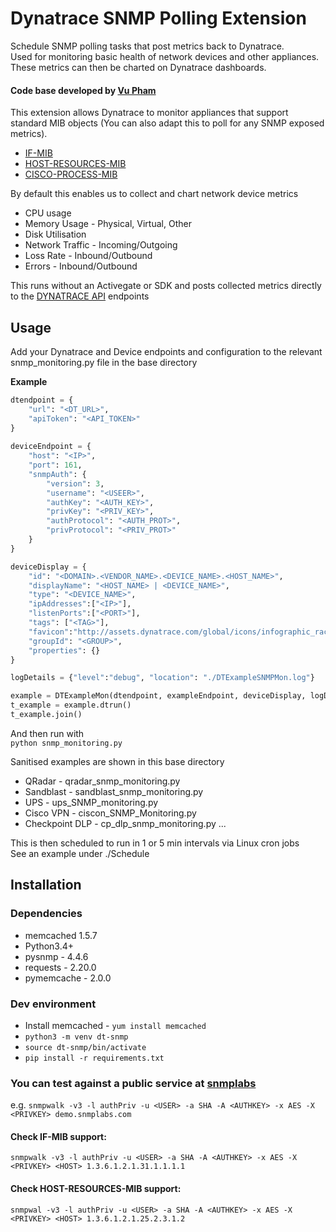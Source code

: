 # Dynatrace SNMP Polling Extension
Schedule SNMP polling tasks that post metrics back to Dynatrace.<br>
Used for monitoring basic health of network devices and other appliances.<br>
These metrics can then be charted on Dynatrace dashboards.<br>

#### Code base developed by [Vu Pham](https://github.com/beantoast)

This extension allows Dynatrace to monitor appliances that support standard MIB objects (You can also adapt this to poll for any SNMP exposed metrics).
* [IF-MIB](http://www.net-snmp.org/docs/mibs/interfaces.html)
* [HOST-RESOURCES-MIB](http://www.net-snmp.org/docs/mibs/host.html)
* [CISCO-PROCESS-MIB](http://www.circitor.fr/Mibs/Html/C/CISCO-PROCESS-MIB.php)

By default this enables us to collect and chart network device metrics
* CPU usage
* Memory Usage - Physical, Virtual, Other
* Disk Utilisation
* Network Traffic - Incoming/Outgoing
* Loss Rate - Inbound/Outbound
* Errors - Inbound/Outbound

This runs without an Activegate or SDK and posts collected metrics directly to the [DYNATRACE API](https://www.dynatrace.com/support/help/dynatrace-api/) endpoints <br>

## Usage
Add your Dynatrace and Device endpoints and configuration to the relevant snmp_monitoring.py file in the base directory<br>

**Example**
```python
dtendpoint = {
	"url": "<DT_URL>",
	"apiToken": "<API_TOKEN>"
}
	
deviceEndpoint = {
	"host": "<IP>",
	"port": 161,
	"snmpAuth": {
		"version": 3,
		"username": "<USEER>",
		"authKey": "<AUTH_KEY>",
		"privKey": "<PRIV_KEY>",
		"authProtocol": "<AUTH_PROT>",
		"privProtocol": "<PRIV_PROT>"
	}
}

deviceDisplay = {
	"id": "<DOMAIN>.<VENDOR_NAME>.<DEVICE_NAME>.<HOST_NAME>", 
	"displayName": "<HOST_NAME> | <DEVICE_NAME>", 
	"type": "<DEVICE_NAME>",
	"ipAddresses":["<IP>"], 
	"listenPorts":["<PORT>"], 
	"tags": ["<TAG>"],
	"favicon":"http://assets.dynatrace.com/global/icons/infographic_rack.png",
	"groupId": "<GROUP>",
	"properties": {}
}

logDetails = {"level":"debug", "location": "./DTExampleSNMPMon.log"}

example = DTExampleMon(dtendpoint, exampleEndpoint, deviceDisplay, logDetails=logDetails, getLatency=True, mib={"use": False})
t_example = example.dtrun()
t_example.join()
```

And then run with<br>
`python snmp_monitoring.py`

Sanitised examples are shown in this base directory
* QRadar - qradar_snmp_monitoring.py
* Sandblast - sandblast_snmp_monitoring.py
* UPS - ups_SNMP_monitoring.py
* Cisco VPN - ciscon_SNMP_Monitoring.py
* Checkpoint DLP - cp_dlp_snmp_monitoring.py
...

This is then scheduled to run in 1 or 5 min intervals via Linux cron jobs <br>
See an example under ./Schedule

## Installation
### Dependencies
* memcached 1.5.7
* Python3.4+
* pysnmp - 4.4.6     
* requests - 2.20.0
* pymemcache - 2.0.0

### Dev environment 
* Install memcached - `yum install memcached`
* `python3 -m venv dt-snmp`
* `source dt-snmp/bin/activate`
* `pip install -r requirements.txt`


### You can test against a public service at [snmplabs](http://snmplabs.com/snmpsim/public-snmp-agent-simulator.html)<br>
e.g. `snmpwalk -v3 -l authPriv -u <USER> -a SHA -A <AUTHKEY> -x AES -X <PRIVKEY> demo.snmplabs.com` <br>
#### Check IF-MIB support:
`snmpwalk -v3 -l authPriv -u <USER> -a SHA -A <AUTHKEY> -x AES -X <PRIVKEY> <HOST> 1.3.6.1.2.1.31.1.1.1.1` <br>
#### Check HOST-RESOURCES-MIB support:
`snmpwal -v3 -l authPriv -u <USER> -a SHA -A <AUTHKEY> -x AES -X <PRIVKEY> <HOST> 1.3.6.1.2.1.25.2.3.1.2`
